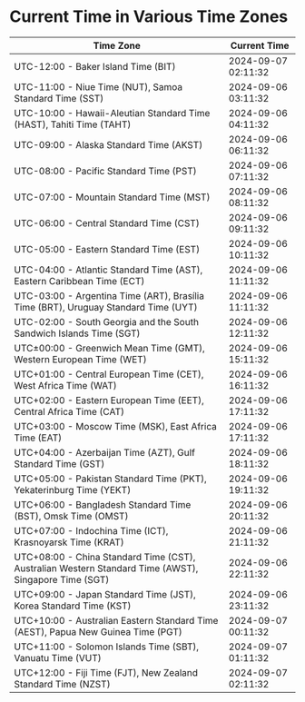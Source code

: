 # Current Time in Various Time Zones

| Time Zone | Current Time |
|-----------|--------------|
| UTC-12:00 - Baker Island Time (BIT) | 2024-09-07 02:11:32 |
| UTC-11:00 - Niue Time (NUT), Samoa Standard Time (SST) | 2024-09-06 03:11:32 |
| UTC-10:00 - Hawaii-Aleutian Standard Time (HAST), Tahiti Time (TAHT) | 2024-09-06 04:11:32 |
| UTC-09:00 - Alaska Standard Time (AKST) | 2024-09-06 06:11:32 |
| UTC-08:00 - Pacific Standard Time (PST) | 2024-09-06 07:11:32 |
| UTC-07:00 - Mountain Standard Time (MST) | 2024-09-06 08:11:32 |
| UTC-06:00 - Central Standard Time (CST) | 2024-09-06 09:11:32 |
| UTC-05:00 - Eastern Standard Time (EST) | 2024-09-06 10:11:32 |
| UTC-04:00 - Atlantic Standard Time (AST), Eastern Caribbean Time (ECT) | 2024-09-06 11:11:32 |
| UTC-03:00 - Argentina Time (ART), Brasília Time (BRT), Uruguay Standard Time (UYT) | 2024-09-06 11:11:32 |
| UTC-02:00 - South Georgia and the South Sandwich Islands Time (SGT) | 2024-09-06 12:11:32 |
| UTC±00:00 - Greenwich Mean Time (GMT), Western European Time (WET) | 2024-09-06 15:11:32 |
| UTC+01:00 - Central European Time (CET), West Africa Time (WAT) | 2024-09-06 16:11:32 |
| UTC+02:00 - Eastern European Time (EET), Central Africa Time (CAT) | 2024-09-06 17:11:32 |
| UTC+03:00 - Moscow Time (MSK), East Africa Time (EAT) | 2024-09-06 17:11:32 |
| UTC+04:00 - Azerbaijan Time (AZT), Gulf Standard Time (GST) | 2024-09-06 18:11:32 |
| UTC+05:00 - Pakistan Standard Time (PKT), Yekaterinburg Time (YEKT) | 2024-09-06 19:11:32 |
| UTC+06:00 - Bangladesh Standard Time (BST), Omsk Time (OMST) | 2024-09-06 20:11:32 |
| UTC+07:00 - Indochina Time (ICT), Krasnoyarsk Time (KRAT) | 2024-09-06 21:11:32 |
| UTC+08:00 - China Standard Time (CST), Australian Western Standard Time (AWST), Singapore Time (SGT) | 2024-09-06 22:11:32 |
| UTC+09:00 - Japan Standard Time (JST), Korea Standard Time (KST) | 2024-09-06 23:11:32 |
| UTC+10:00 - Australian Eastern Standard Time (AEST), Papua New Guinea Time (PGT) | 2024-09-07 00:11:32 |
| UTC+11:00 - Solomon Islands Time (SBT), Vanuatu Time (VUT) | 2024-09-07 01:11:32 |
| UTC+12:00 - Fiji Time (FJT), New Zealand Standard Time (NZST) | 2024-09-07 02:11:32 |
